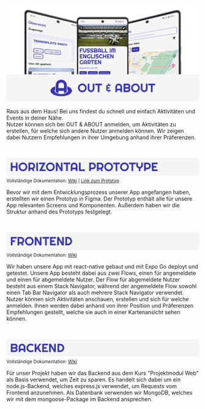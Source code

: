 ![image](assets/readme_image0.png)

Raus aus dem Haus! Bei uns findest du schnell und einfach Aktivitäten und Events in deiner Nähe. 
<br />
Nutzer können sich bei OUT & ABOUT anmelden, um Aktivitäten zu erstellen, für welche sich andere Nutzer anmelden können. 
Wir zeigen dabei Nutzern Empfehlungen in ihrer Umgebung anhand ihrer Präferenzen.

<br />

![readme_image4](assets/readme_image1.png)
<small>Vollständige Dokumentation: [Wiki](https://github.com/mobileappdevhm23/app-app-37/wiki/Horizontal-Prototype) | [Link zum Prototyp](https://www.figma.com/file/szutNTPw0fV6Or757aoZsL/Out-%26-About?type=design&node-id=0-1&t=AlwzI9RIDRQnX8Vo-0) </small>

Bevor wir mit dem Entwicklungsprozess unserer App angefangen haben, erstellten wir einen Prototyp in Figma.
Der Prototyp enthält alle für unsere App relevanten Screens und Komponenten. Außerdem haben wir die Struktur anhand des Prototyps festgelegt.

<br />

![image](assets/readme_image2.png)
<small>Vollständige Dokumentation: [Wiki](https://github.com/mobileappdevhm23/app-app-37/wiki/Frontend) </small>

Wir haben unsere App mit react-native gebaut und mit Expo Go deployt und getestet. Unsere App besteht dabei aus zwei Flows,
einen für angemeldete und einen für abgemeldete Nutzer. Der Flow für abgemeldete Nutzer besteht aus einem Stack Navigator,
während der angemeldete Flow sowohl einen Tab Bar Navigator als auch mehrere Stack Navigator verwendet.
<br />
Nutzer können sich Aktivitäten anschauen, erstellen und sich für welche anmelden. Ihnen werden dabei anhand von ihrer Position 
und Präferenzen Empfehlungen gestellt, welche sie auch in einer Kartenansicht sehen können.

<br />

![image](assets/readme_image3.png)
<small>Vollständige Dokumentation: [Wiki](https://github.com/mobileappdevhm23/app-app-37/wiki/Backend) </small>

Für unser Projekt haben wir das Backend aus dem Kurs "Projektmodul Web" als Basis verwendet, um Zeit zu sparen.
Es handelt sich dabei um ein node.js-Backend, welches express.js verwendet, um Requests vom Frontend anzunehmen. Als Datenbank
verwenden wir MongoDB, welches wir mit dem mongoose-Package im Backend ansprechen. 
